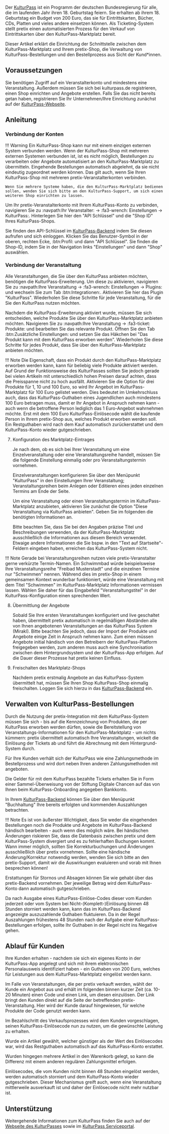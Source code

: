 Der [KulturPass](https://www.kulturpass.de/) ist ein Programm der deutschen Bundesregierung für alle, die im laufenden Jahr ihren 18. Geburtstag feiern. 
Sie erhalten ab ihrem 18. Geburtstag ein Budget von 200 Euro, das sie für Eintrittskarten, Bücher, CDs, Platten und vieles andere einsetzen können. 
Als Ticketing-System stellt pretix einen automatisierten Prozess für den Verkauf von Eintrittskarten über den KulturPass-Marktplatz bereit. 

Dieser Artikel erklärt die Einrichtung der Schnittstelle zwischen dem KulturPass-Marktplatz und Ihrem pretix-Shop, die Verwaltung von KulturPass-Bestellungen und den Bestellprozess aus Sicht der Kund*innen. 

## Voraussetzungen

Sie benötigen Zugriff auf ein Veranstalterkonto und mindestens eine Veranstaltung. 
Außerdem müssen Sie sich bei kulturpass.de registrieren, einen Shop einrichten und Angebote erstellen. 
Falls Sie das nicht bereits getan haben, registrieren Sie Ihr Unternehmen/Ihre Einrichtung zunächst auf der [KulturPass-Webseite](https://storefront.prod.kulturpass.de/seller-registration). 

## Anleitung

### Verbindung der Konten

!!! Warning 
    Ein KulturPass-Shop kann nur mit einem einzigen externen System verbunden werden. 
    Wenn der KulturPass-Shop mit mehreren externen Systemen verbunden ist, ist es nicht möglich, Bestellungen zu verarbeiten oder Angebote automatisiert an den KulturPass-Marktplatz zu übermitteln. 
    Eingehende Bestellungen automatisch abgelehnt, da sie nicht eindeutig zugeordnet werden können. 
    Das gilt auch, wenn Sie Ihren KulturPass-Shop mit mehreren pretix-Veranstalterkonten verbinden. 

    Wenn Sie mehrere Systeme haben, die den KulturPass-Marktplatz bedienen sollen, wenden Sie sich bitte an den KulturPass-Support, um sich einen weiteren Shop einrichten zu lassen.

Um Ihr pretix-Veranstalterkonto mit Ihrem KulturPass-Konto zu verbinden, navigieren Sie zu :navpath:Ihr Veranstalter: → :fa3-wrench: Einstellungen → KulturPass:. 
Hinterlegen Sie hier den "API Schlüssel" und die "Shop ID" Ihres KulturPass-Shops. 

Sie finden den API-Schlüssel im [KulturPass-Backend](https://kulturpass-de.mirakl.net/) indem Sie diesen aufrufen und sich einloggen. 
Klicken Sie das Benutzer-Symbol in der oberen, rechten Ecke, :btn:Profil: und dann "API Schlüssel".
Sie finden die Shop-ID, indem Sie in der Navigation links "Einstellungen" und dann "Shop" auswählen.

### Verbindung der Veranstaltung 

Alle Veranstaltungen, die Sie über den KulturPass anbieten möchten, benötigen die KulturPass-Erweiterung. 
Um diese zu aktivieren, navigieren Sie zu :navpath:Ihre Veranstaltung → :fa3-wrench: Einstellungen → Plugins: und wechseln Sie zum Tab :btn:Integrationen:. 
Aktivieren Sie hier das Plugin "KulturPass". 
Wiederholen Sie diese Schritte für jede Veranstaltung, für die Sie den KulturPass nutzen möchten. 

Nachdem die KulturPass-Erweiterung aktiviert wurde, müssen Sie sich entscheiden, welche Produkte Sie über den KulturPass-Marktplatz anbieten möchten. 
Navigieren Sie zu :navpath:Ihre Veranstaltung → :fa3-ticket: Produkte: und bearbeiten Sie das relevante Produkt. 
Öffnen Sie den Tab :btn:Zusätzliche Einstellungen: und setzen Sie das Häkchen bei "Das Produkt kann mit dem KulturPass erworben werden".
Wiederholen Sie diese Schritte für jedes Produkt, dass Sie über den KulturPass-Marktplatz anbieten möchten. 

!!! Note 
    Die Eigenschaft, dass ein Produkt durch den KulturPass-Marktplatz erworben werden kann, kann für beliebig viele Produkte aktiviert werden. 
    Auf Grund der Funktionsweise des KulturPasses sollten Sie jedoch gerade bei vielen Artikeln mit unterschiedlich hohen Preisen darauf achten, dass die Preisspanne nicht zu hoch ausfällt.
    Aktivieren Sie die Option für drei Produkte für 1, 10 und 100 Euro, so wird Ihr Angebot im KulturPass-Marktplatz für 100 Euro gelistet werden. 
    Dies bedeutet im Umkehrschluss auch, dass das KulturPass-Guthaben eines Jugendlichen auch mindestens 100 Euro betragen muss, damit er Ihr Angebot in Anspruch nehmen kann - auch wenn die betroffene Person lediglich das 1 Euro-Angebot wahrnehmen möchte. 
    Erst mit dem 100 Euro KulturPass-Einlösecode wählt die kaufende Person in Ihrem pretix-Shop aus, welches Produkt erworben werden soll. 
    Ein Restguthaben wird nach dem Kauf automatisch zurückerstattet und dem KulturPass-Konto wieder gutgeschrieben.


7. Konfiguration des Marktplatz-Eintrages

   Je nach dem, ob es sich bei Ihrer Veranstaltung um eine Einzelveranstaltung oder eine Veranstaltungsreihe handelt, müssen Sie die folgende Einstellung einmalig oder pro Veranstaltungstermin vornehmen.

   Einzelveranstaltungen konfigurieren Sie über den Menüpunkt "KulturPass" in den Einstellungen Ihrer Veranstaltung; Veranstaltungsreihen beim Anlegen oder Editieren eines jeden einzelnen Termins am Ende der Seite.

   Um eine Veranstaltung oder einen Veranstaltungstermin im KulturPass-Marktplatz anzubieten, aktivieren Sie zunächst die Option "Diese Veranstaltung via KulturPass anbieten". 
   Geben Sie im folgenden die benötigten Informationen an.

   Bitte beachten Sie, dass Sie bei den Angaben präzise Titel und Beschreibungen verwenden, da der KulturPass-Marktplatz ausschließlich die Informationen aus diesem Bereich verwendet. 
   Etwaige andere Informationen die Sie bspw. in den "Text auf Startseite"-Feldern eingeben haben, erreichen das KulturPass-System nicht.

!!! Note 
    Gerade bei Veranstaltungsreihen nutzen viele pretix-Veranstalter gerne verkürzte Termin-Namen. 
    Ein Schwimmbad würde beispielsweise Ihre Veranstaltungsreihe "Freibad Musterstadt" und die einzelnen Termine nur "Schwimmen" nennen.
    Während dies im pretix-Shop in einem gemeinsamen Kontext wunderbar funktioniert, würde eine Veranstaltung mit dem Titel "Schwimmen" im KulturPass-Marktplatz Informationen vermissen lassen. 
    Wählen Sie daher für das Eingabefeld "Veranstaltungstitel" in der KulturPass-Konfiguration einen sprechenden Wert.

 8. Übermittlung der Angebote

    Sobald Sie Ihre ersten Veranstaltungen konfiguriert und live geschaltet haben, übermittelt pretix automatisch in regelmäßigen Abständen alle von Ihnen angebotenen Veranstaltungen an das KulturPass System (Mirakl). 
    Bitte beachten Sie jedoch, dass der Import der Produkte und Angebote einige Zeit in Anspruch nehmen kann. 
    Zum einen müssen Angebote initial händisch von den Betreibern der KulturPass-Platform freigegeben werden, zum anderen muss auch eine Synchronisation zwischen dem Hintergrundsystem und der KulturPass-App erfolgen. 
    Auf die Dauer dieser Prozesse hat pretix keinen Einfluss.

 9. Freischalten des Marktplatz-Shops

    Nachdem pretix erstmalig Angebote an das KulturPass-System übermittelt hat, müssen Sie Ihren Shop KulturPass-Shop einmalig freischalten. 
    Loggen Sie sich hierzu in das [KulturPass-Backend](https://kulturpass-de.mirakl.net/) ein.

## Verwalten von KulturPass-Bestellungen

Durch die Nutzung der pretix-Integration mit dem KulturPass-System müssen Sie sich - bis auf die Kennzeichnung von Produkten, die per KulturPass erworben werden dürfen, sowie die Bereitstellung von Veranstaltungs-Informationen für den KulturPass-Marktplatz - um nichts kümmern: pretix übermittelt automatisch Ihre Veranstaltungen, wickelt die Einlösung der Tickets ab und führt die Abrechnung mit dem Hintergrund-System durch.

Für Ihre Kunden verhält sich der KulturPass wie eine Zahlungsmethode im Bestellprozess und wird dort neben Ihren anderen Zahlungsmethoden mit angeboten.

Die Gelder für mit dem KulturPass bezahlte Tickets erhalten Sie in Form einer Sammel-Überweisung von der Stiftung Digitale Chancen auf das von Ihnen beim KulturPass-Onboarding angegeben Bankkonto.

In Ihrem [KulturPass-Backend](https://kulturpass-de.mirakl.net/) können Sie über den Menüpunkt "Buchhaltung" Ihre bereits erfolgten und kommenden Auszahlungen betrachten.

!!! Note 
    Es ist von äußerster Wichtigkeit, dass Sie weder die eingehenden Bestellungen noch die Produkte und Angebote im KulturPass-Backend händisch bearbeiten - auch wenn dies möglich wäre.
    Bei händischen Änderungen riskieren Sie, dass die Datenbasis zwischen pretix und dem KulturPass-System divergiert und es zu fehlerhaften Buchungen kommt. 
    Wann immer möglich, sollten Sie Korrekturbuchungen und Änderungen ausschließlich über pretix vornehmen.
    Sollte eine händische Änderung/Korrektur notwendig werden, wenden Sie sich bitte an den pretix-Support, damit wir die Auswirkungen evaluieren und vorab mit Ihnen besprechen können!


Erstattungen für Stornos und Absagen können Sie wie gehabt über das pretix-Backend vornehmen. 
Der jeweilige Betrag wird dem KulturPass-Konto dann automatisch gutgeschrieben.

Da nach Ausgabe eines KulturPass-Einlöse-Codes dieser vom Kunden jederzeit oder vom System bei Nicht-(Komplett-)Einlösung binnen 48 Stunden storniert werden kann, kann das im KulturPass-Backend angezeigte auszuzahlende Guthaben fluktuieren. 
Da in der Regel Auszahlungen frühestens 48 Stunden nach der Aufgabe einer KulturPass-Bestellungen erfolgen, sollte Ihr Guthaben in der Regel nicht ins Negative gehen.

## Ablauf für Kunden

Ihre Kunden erhalten - nachdem sie sich ein eigenes Konto in der KulturPass-App angelegt und sich mit ihrem elektronischen Personalausweis identifiziert haben - ein Guthaben von 200 Euro, welches für Leistungen aus dem KulturPass-Marktplatz eingelöst werden kann.

Im Falle von Veranstaltungen, die per pretix verkauft werden, wählt der Kunde ein Angebot aus und erhält im folgenden binnen kurzer Zeit (ca. 10-20 Minuten) einen Code und einen Link, um diesen einzulösen. 
Der Link bringt den Kunden direkt auf die Seite der betreffenden pretix-Veranstaltung. 
Hier wird der Kunde darauf hingewiesen, für welche Produkte der Code genutzt werden kann.

Im Bezahlschritt des Verkaufsprozesses wird dem Kunden vorgeschlagen, seinen KulturPass-Einlösecode nun zu nutzen, um die gewünschte Leistung zu erhalten.

Wurde ein Artikel gewählt, welcher günstiger als der Wert des Einlösecodes war, wird das Restguthaben automatisch auf das KulturPass-Konto erstattet.

Wurden hingegen mehrere Artikel in den Warenkorb gelegt, so kann die Differenz mit einem anderen regulären Zahlungsmittel erfolgen.

Einlösecodes, die vom Kunden nicht binnen 48 Stunden eingelöst werden, werden automatisch storniert und dem KulturPass-Konto wieder gutgeschrieben. 
Dieser Mechanismus greift auch, wenn eine Veranstaltung mittlerweile ausverkauft ist und daher der Einlösecode nicht mehr nutzbar ist.

## Unterstützung

Weitergehende Informationen zum KulturPass finden Sie auch auf der [Webseite des KulturPasses](https://www.kulturpass.de/) sowie im [KulturPass Serviceportal](https://service.kulturpass.de/help/).
